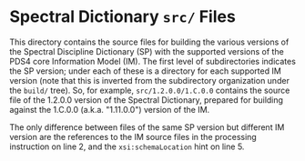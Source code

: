 # Spectral Dictionary ```src/``` Files

This directory contains the source files for building the various versions of the Spectral Discipline Dictionary (SP)
with the supported versions of the PDS4 core Information Model (IM). The first level of subdirectories indicates the
SP version; under each of these is a directory for each supported IM version (note that this is inverted from the 
subdirectory organization under the ```build/``` tree). So, for example, ```src/1.2.0.0/1.C.0.0``` contains the 
source file of the 1.2.0.0 version of the Spectral Dictionary, prepared for building against the 1.C.0.0 (a.k.a. "1.11.0.0")
version of the IM.

The only difference between files of the same SP version but different IM version are the references to the IM source
files in the processing instruction on line 2, and the ```xsi:schemaLocation``` hint on line 5.
